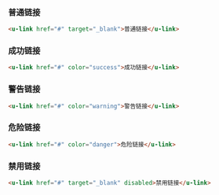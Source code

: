 ### 普通链接

``` html
<u-link href="#" target="_blank">普通链接</u-link>
```

### 成功链接

``` html
<u-link href="#" color="success">成功链接</u-link>
```

### 警告链接

``` html
<u-link href="#" color="warning">警告链接</u-link>
```

### 危险链接

``` html
<u-link href="#" color="danger">危险链接</u-link>
```

### 禁用链接

``` html
<u-link href="#" target="_blank" disabled>禁用链接</u-link>
```
